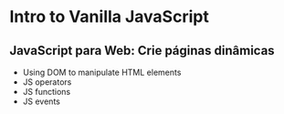 # Intro to Vanilla JavaScript

## JavaScript para Web: Crie páginas dinâmicas

- Using DOM to manipulate HTML elements
- JS operators
- JS functions
- JS events
